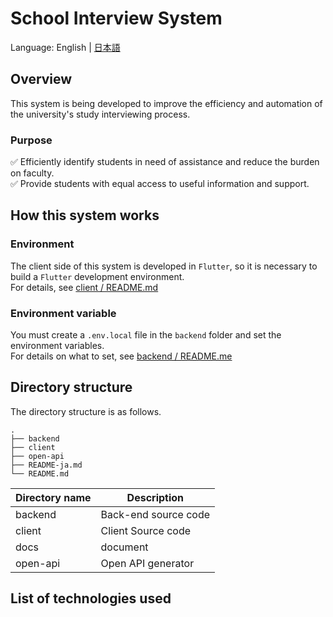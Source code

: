 # School Interview System

Language: English | [日本語](README-ja.md)

## Overview

This system is being developed to improve the efficiency and automation of the university's study
interviewing process.

### Purpose

✅ Efficiently identify students in need of assistance and reduce the burden on faculty.  
✅ Provide students with equal access to useful information and support.

## How this system works

### Environment

The client side of this system is developed in `Flutter`, so it is necessary to build a `Flutter`
development environment.  
For details,
see [client / README.md](https://github.com/school-interview/school-interview-system/blob/main/client/README.md#development-environment)

### Environment variable

You must create a `.env.local` file in the `backend` folder and set the environment variables.  
For details on what to set,
see [backend / README.me](https://github.com/school-interview/school-interview-system/blob/main/backend/README.md#prepare-envlocal-in-backend-directory)

## Directory structure

The directory structure is as follows.

```text
.
├── backend
├── client
├── open-api
├── README-ja.md
└── README.md
```

| Directory name | Description          |
|----------------|----------------------|
| backend        | Back-end source code |
| client         | Client Source code   |
| docs           | document             |
| open-api       | Open API generator   |

## List of technologies used

<img src="https://img.shields.io/badge/-Flutter-02569B.svg?logo=flutter&style=flat-square" alt=""> <img src="https://img.shields.io/badge/-Dart-0175C2.svg?logo=dart&style=flat-square" alt="">
<img src="https://img.shields.io/badge/-Python-3776AB.svg?logo=python&style=flat-square" alt=""> 
<img src="https://img.shields.io/badge/-Docker-1488C6.svg?logo=docker&style=flat-square" alt=""> 
<img src="https://img.shields.io/badge/-Android%20Studio-A4C639.svg?logo=android%20studio&style=flat-square" alt=""> 
